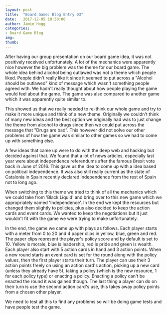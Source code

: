 ```yaml
---
layout: post
title:  "Board Game: Blog Entry 03"
date:   2017-12-05 10:30:00
author: Jamie Hogg
categories: 
- Board Game Blog
img: 
thumb: 
---
```


After having our group presentation on our board game idea, it was not positively received unfortunately. A lot of the mechanics were apparently nice however the big problem was the theme for our board game. The whole idea behind alcohol being outlawed was not a theme which people liked. People didn't really like it since it seemed to put across a "Alcohol should be outlawed" kind of message which wasn't something people agreed with. We hadn't really thought about how people playing the game would feel about the game.
The game was also compared to another game which it was apparently quite similar to.

This showed us that we really needed to re-think our whole game and try to make it more unique and think of a new theme. Originally we couldn't think of many new ideas and the best option we originally had was to just change the theme from alcohol to drugs since then we could put across the message that "Drugs are bad". This however did not solve our other problems of how the game was similar to other games so we had to come up with something else.

A few ideas that came up were to do with the deep web and hacking but decided against that. We found that a lot of news articles, especially last year were about independence referendums after the famous Brexit vote back in June of 2016. This gave us the idea to come up with a idea based on political independence. It was also still really current as the state of Catalonia in Spain recently declared independence from the rest of Spain not to long ago.

When switching to this theme we tried to think of all the mechanics which we could take from 'Black Liquid' and bring over to this new game which we appropriately named 'Independence'. In the end we kept the resources but changed them slightly to policies, plus also decided to keep the action cards and event cards. We wanted to keep the negotiations but it just wouldn't fit with the game we were trying to make unfortunately.

In the end, the game we came up with plays as follows. Each player starts with a meter from 0 to 20 and 4 paper clips in yellow, blue, green and red. The paper clips represent the player's policy score and by default is set to 10. Yellow is morale, blue is leadership, red is pride and green is wealth. Each player also start with 5 action cards in hand and 3 action points. When a new round starts an event card is set for the round along with the policy values, then the first player starts their turn. The player can use their 3 action points freely on using an action card's action, picking up a new card (unless they already have 5), taking a policy (which is the new resource, 1 for each policy type) or enacting a policy. Enacting a policy can't be enacted the round it was gained though. The last thing a player can do on their turn is use the second action card's use, this takes away policy points from a chosen other player.

We need to test all this to find any problems so will be doing game tests and have people test the game.
